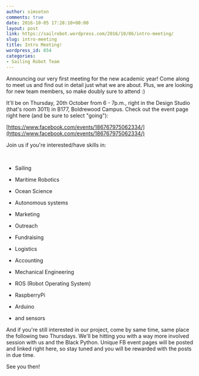 ```yaml
---
author: simsoton
comments: true
date: 2016-10-05 17:28:10+00:00
layout: post
link: https://sailrobot.wordpress.com/2016/10/06/intro-meeting/
slug: intro-meeting
title: Intro Meeting!
wordpress_id: 654
categories:
- Sailing Robot Team
---
```


Announcing our very first meeting for the new academic year! Come along to meet us and find out in detail just what we are about. Plus, we are looking for new team members, so make doubly sure to attend :)

It'll be on Thursday, 20th October from 6 - 7p.m., right in the Design Studio (that's room 3011) in B177, Boldrewood Campus. Check out the event page right here (and be sure to select "going"):

[https://www.facebook.com/events/186767975062334/](https://www.facebook.com/events/186767975062334/)





Join us if you're interested/have skills in:










 










- Sailing










- Maritime Robotics










- Ocean Science










- Autonomous systems










- Marketing










- Outreach










- Fundraising










- Logistics










- Accounting










- Mechanical Engineering










- ROS (Robot Operating System)










- RaspberryPi










- Arduino










- and sensors








And if you're still interested in our project, come by same time, same place the following two Thursdays. We'll be hitting you with a way more involved session with us and the Black Python. Unique FB event pages will be posted and linked right here, so stay tuned and you will be rewarded with the posts in due time.

See you then!
